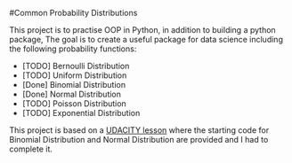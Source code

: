 #Common Probability Distributions

This project is to practise OOP in Python, in addition to building a python package, 
The goal is to create a useful package for data science including the following probability functions: 

* [TODO] Bernoulli Distribution
* [TODO] Uniform Distribution
* [Done] Binomial Distribution
* [Done] Normal Distribution
* [TODO] Poisson Distribution
* [TODO] Exponential Distribution

This project is based on a [UDACITY lesson](https://github.com/udacity/DSND_Term2/tree/master/lessons/ObjectOrientedProgramming/IdeFiles/4a_binomial_package)  where the starting code for Binomial Distribution
and Normal Distribution are provided and I had to complete it. 
